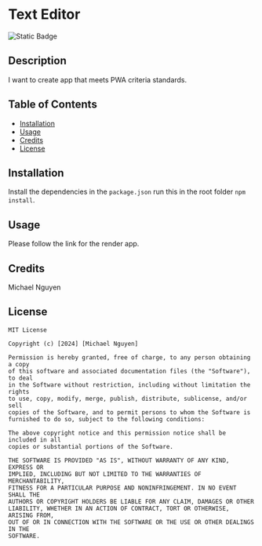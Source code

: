 # Text Editor
![Static Badge](https://img.shields.io/badge/license-MIT-blue)

## Description
I want to create app that meets PWA criteria standards.

## Table of Contents

- [Installation](#installation)
- [Usage](#usage)
- [Credits](#credits)
- [License](#license)


## Installation
Install the dependencies in the `package.json` run this in the root folder `npm install`.


## Usage

Please follow the link for the render app. 

## Credits

Michael Nguyen


## License
```
MIT License

Copyright (c) [2024] [Michael Nguyen]

Permission is hereby granted, free of charge, to any person obtaining a copy
of this software and associated documentation files (the "Software"), to deal
in the Software without restriction, including without limitation the rights
to use, copy, modify, merge, publish, distribute, sublicense, and/or sell
copies of the Software, and to permit persons to whom the Software is
furnished to do so, subject to the following conditions:

The above copyright notice and this permission notice shall be included in all
copies or substantial portions of the Software.

THE SOFTWARE IS PROVIDED "AS IS", WITHOUT WARRANTY OF ANY KIND, EXPRESS OR
IMPLIED, INCLUDING BUT NOT LIMITED TO THE WARRANTIES OF MERCHANTABILITY,
FITNESS FOR A PARTICULAR PURPOSE AND NONINFRINGEMENT. IN NO EVENT SHALL THE
AUTHORS OR COPYRIGHT HOLDERS BE LIABLE FOR ANY CLAIM, DAMAGES OR OTHER
LIABILITY, WHETHER IN AN ACTION OF CONTRACT, TORT OR OTHERWISE, ARISING FROM,
OUT OF OR IN CONNECTION WITH THE SOFTWARE OR THE USE OR OTHER DEALINGS IN THE
SOFTWARE.
```